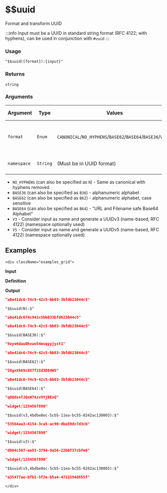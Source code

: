 # $$uuid

Format and transform UUID

:::info
Input must be a UUID in standard string format (RFC 4122; with hyphens), can be used in conjunction with `#uuid`
:::

### Usage
```transformers
"$$uuid([format]):{input}"
```
### Returns
`string`
### Arguments
| Argument    | Type     | Values                                                        | Required / Default&nbsp;Value | Description                                 |
|-------------|----------|---------------------------------------------------------------|-------------------------------|---------------------------------------------|
| `format`    | `Enum`   | `CANONICAL`/`NO_HYPHENS`/`BASE62`/`BASE64`/`BASE36`/`V3`/`V5` | `CANONICAL`                   | Formatting (or generation in case of v3/v5) |
| `namespace` | `String` | (Must be in UUID format)                                      |                               | UUID to be used as salt (for V3/V5)         |

- `NO_HYPHENS` (can also be specified as `N`) - Same as canonical with hyphens removed
- `BASE36` (can also be specified as `B36`) - alphanumeric alphabet
- `BASE62` (can also be specified as `B62`) - alphanumeric alphabet, case sensitive
- `BASE64` (can also be specified as `B64`) - "URL and Filename safe Base64 Alphabet"
- `V3` - Consider input as name and generate a UUIDv3 (name-based, RFC 4122) (namespace optionally used)
- `V5` - Consider input as name and generate a UUIDv5 (name-based, RFC 4122) (namespace optionally used)

## Examples

```mdx-code-block
<div className="examples_grid">
```

**Input**

**Definition**

**Output**


```json
"a8e41dc6-74c9-42c5-bb03-3bfd623044c5"
```
```transformers
"$$uuid(N):$"
```
```json
"a8e41dc674c942c5bb033bfd623044c5"
```


```json
"a8e41dc6-74c9-42c5-bb03-3bfd623044c5"
```
```transformers
"$$uuid(BASE36):$"
```
```json
"9zye6dau0hvwo54msqyyjyzt1"
```


```json
"a8e41dc6-74c9-42c5-bb03-3bfd623044c5"
```
```transformers
"$$uuid(BASE62):$"
```
```json
"58gxXh69c8X7f2Id3D84W5"
```


```json
"a8e41dc6-74c9-42c5-bb03-3bfd623044c5"
```
```transformers
"$$uuid(BASE64):$"
```
```json
"qOQdxnTJQsW7Azv9YjBExQ"
```

```json
"widget/1234567890"
```
```transformers
"$$uuid(v3,4bdbe8ec-5cb5-11ea-bc55-0242ac130003):$"
```
```json
"53564aa3-4154-3ca5-ac90-dba59dc7d3cb"
```

```json
"widget/1234567890"
```
```transformers
"$$uuid(v3):$"
```
```json
"d904c507-ee93-3794-9a56-22b6f37cbfe6"
```


```json
"widget/1234567890"
```
```transformers
"$$uuid(v5,4bdbe8ec-5cb5-11ea-bc55-0242ac130003):$"
```
```json
"a35477ae-bfb1-5f2e-b5a4-4711594d855f"
```


```mdx-code-block
</div>
```
